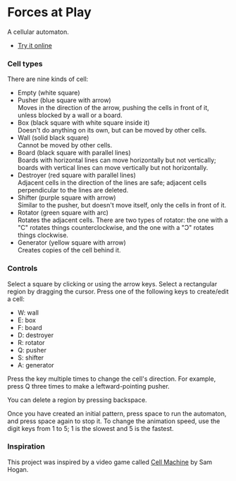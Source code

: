# Forces at Play
A cellular automaton.

* [Try it online](https://owenbechtel.com/games/forces-at-play)

### Cell types
There are nine kinds of cell:

* Empty (white square)
* Pusher (blue square with arrow)\
  Moves in the direction of the arrow, pushing the cells in
  front of it, unless blocked by a wall or a board.
* Box (black square with white square inside it)\
  Doesn't do anything on its own, but can be moved by other
  cells.
* Wall (solid black square)\
  Cannot be moved by other cells.
* Board (black square with parallel lines)\
  Boards with horizontal lines
  can move horizontally but not vertically; boards with vertical
  lines can move vertically but not horizontally.
* Destroyer (red square with parallel lines)\
  Adjacent cells in the direction of the lines are safe; adjacent
  cells perpendicular to the lines are deleted.
* Shifter (purple square with arrow)\
  Similar to the pusher, but doesn't move itself, only the 
  cells in front of it.
* Rotator (green square with arc)\
  Rotates the adjacent cells. There are two types of rotator:
  the one with a "C" rotates things counterclockwise, and the
  one with a "Ɔ" rotates things clockwise.
* Generator (yellow square with arrow)\
  Creates copies of the cell behind it.

### Controls
Select a square by clicking or using the arrow keys. 
Select a rectangular region by dragging the cursor. 
Press one of the following keys to create/edit a cell:

* W: wall
* E: box
* F: board
* D: destroyer
* R: rotator
* Q: pusher
* S: shifter
* A: generator

Press the key multiple times to change the cell's direction. For
example, press Q three times to make a leftward-pointing pusher.

You can delete a region by pressing backspace.

Once you have created an initial pattern, press space
to run the automaton, and press space again to stop it. To change
the animation speed, use the digit keys from 1 to 5; 1 is the
slowest and 5 is the fastest.

### Inspiration
This project was inspired by a video game called [Cell Machine](https://samhogan.itch.io/cell-machine)
by Sam Hogan.
